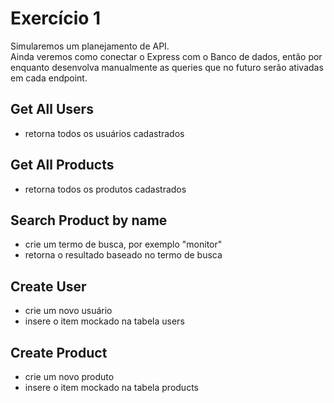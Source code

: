 # Exercício 1
Simularemos um planejamento de API. <br>
Ainda veremos como conectar o Express com o Banco de dados, então por enquanto desenvolva manualmente as queries que no futuro serão ativadas em cada endpoint.

## Get All Users
- retorna todos os usuários cadastrados

## Get All Products
- retorna todos os produtos cadastrados

## Search Product by name
- crie um termo de busca, por exemplo "monitor"
- retorna o resultado baseado no termo de busca

## Create User
- crie um novo usuário
- insere o item mockado na tabela users

## Create Product
- crie um novo produto
- insere o item mockado na tabela products
